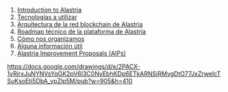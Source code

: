 1. [Introduction to Alastria](Introduccion-a-Alastria.md)
1. [Tecnologías a utilizar](Tecnologias-a-utilizar.md)
1. [Arquitectura de la red blockchain de Alastria](Arquitectura-de-la-red-blockchain-de-Alastria.md)
1. [Roadmap técnico de la plataforma de Alastria](Roadmap-tecnico-de-la-plataforma-de-Alastria.md)
1. [Cómo nos organizamos](Como-nos-organizamos.md)
1. [Alguna información útil](Alguna-informacion-util.md)
1. [Alastria Improvement Proposals (AIPs)](/AIPs/aips.md)


https://docs.google.com/drawings/d/e/2PACX-1vRirxJuNYNVsYqGK2pV6I3C0NyEbhKDp6ETkARNSjRMvgDtO77JxZrweIcTSuKsoEti5DbA_ypZlp5M/pub?w=905&h=410
<!--stackedit_data:
eyJoaXN0b3J5IjpbLTE0NzEwNzAwOTZdfQ==
-->
